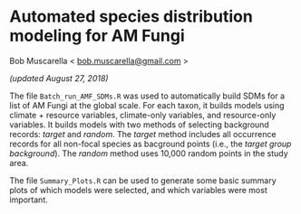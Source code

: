 # Automated species distribution modeling for AM Fungi

Bob Muscarella < <bob.muscarella@gmail.com> >

*(updated August 27, 2018)*

The file `Batch_run_AMF_SDMs.R` was used to automatically build SDMs for a list of AM Fungi at the global scale.  For each taxon, it builds models using climate + resource variables, climate-only variables, and resource-only variables.  It builds models with two methods of selecting background records: *target* and *random*.  The *target* method includes all occurrence records for all non-focal species as bacground points (i.e., the *target group background*).  The *random* method uses 10,000 random points in the study area.

The file `Summary_Plots.R` can be used to generate some basic summary plots of which models were selected, and which variables were most important.
